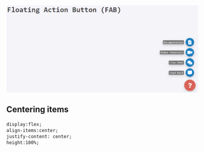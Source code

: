 ![git hub ](https://github.com/thisismrsanjay/css/blob/master/floating-action-button/Capture.PNG)

## Centering items
    display:flex;
    align-items:center;
    justify-content: center;
    height:100%;

